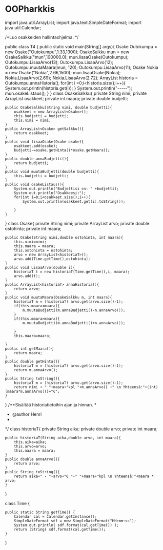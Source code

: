 # OOPharkkis

import java.util.ArrayList;
import java.text.SimpleDateFormat;
import java.util.Calendar;

/*Luo osakkeiden hallintaohjelma.
 */

public class T4 {
	public static void main(String[] args){
		Osake Outokumpu = new Osake("Outokumpu",1.33,1300);
		OsakeSalkku mun = new OsakeSalkku("mun",100000.0);
		mun.lisaaOsake(Outokumpu);
		Outokumpu.LisaaArvo(13);
		Outokumpu.LisaaArvo(12);
		Outokumpu.muutaMaara(mun, 120);
		Outokumpu.LisaaArvo(11);
		Osake Nokia = new Osake("Nokia",2.66,1500);
		mun.lisaaOsake(Nokia);
		Nokia.LisaaArvo(2.69);
		Nokia.LisaaArvo(2.72);
		ArrayList<historiaT> historia = Outokumpu.annaHistoria();
		for(int i =0;i<historia.size();i++){
			System.out.println(historia.get(i));
		}
		System.out.println("-----");
		mun.osakeListaus();
	}
}
class OsakeSalkku{
	private String nimi;
	private ArrayList<Osake> osakkeet;
	private int maara;
	private double budjetti;
	
	
	public OsakeSalkku(String nimi, double budjetti){
		osakkeet = new ArrayList<Osake>();
		this.budjetti = budjetti;
		this.nimi = nimi;
	}
	public ArrayList<Osake> getSalkku(){
		return osakkeet;
	}
	public void lisaaOsake(Osake osake){
		osakkeet.add(osake);
		budjetti-=osake.getHinta()*osake.getMaara();
	}
	public double annaBudjetti(){
		return budjetti;
	}
	public void muutaBudjetti(double budjetti){
		this.budjetti = budjetti;
	}
	public void osakeListaus(){
		System.out.println("Budjettisi on: " +budjetti);
		System.out.println("Osakkeesi:");
		for(int i=0;i<osakkeet.size();i++){
			System.out.println(osakkeet.get(i).toString());
			
		}
	}
}
class Osake{
	private String nimi;
	private ArrayList<historiaT> arvo;
	private double ostohinta;
	private int maara;
	
	public Osake(String nimi,double ostohinta, int maara){
		this.nimi=nimi;
		this.maara = maara;
		this.ostohinta = ostohinta;
		arvo = new ArrayList<historiaT>();
		arvo.add(Time.getTime(),ostohinta);
	}
	public void LisaaArvo(double i){
		historiaT t = new historiaT(Time.getTime(),i, maara);
		arvo.add(t);
	}
	public ArrayList<historiaT> annaHistoria(){
		return arvo;
	}
	public void muutaMaara(OsakeSalkku m, int maara){
		historiaT n = (historiaT) arvo.get(arvo.size()-1);
		if(this.maara<maara){
			m.muutaBudjetti(m.annaBudjetti()-n.annaArvo());
		}
		if(this.maara>maara){
			m.muutaBudjetti(m.annaBudjetti()+n.annaArvo());

		}
		this.maara=maara;
		
	}
	public int getMaara(){
		return maara;
	}
	public double getHinta(){
		historiaT m = (historiaT) arvo.get(arvo.size()-1);
		return m.annaArvo();
	}
	public String toString(){
		historiaT m = (historiaT) arvo.get(arvo.size()-1);
		return nimi + " "+maara+"kpl "+m.annaArvo() +" \n Yhteensä:"+(int) (maara*m.annaArvo())+"€";
	}
}
/**Sisältää historiatietoihin ajan ja hinnan.
 * 
 * @author Henri
 *
 */
class historiaT{
	private String aika;
	private double arvo;
	private int maara;
	
	public historiaT(String aika,double arvo, int maara){
		this.aika=aika;
		this.arvo=arvo;
		this.maara = maara;
	}
	public double annaArvo(){
		return arvo;
	}
	public String toString(){
		return aika+" - "+arvo+"€ "+" "+maara+"kpl \n Yhteensä:"+maara * arvo;
	}
}

class Time {

    public static String getTime() {
        Calendar cal = Calendar.getInstance();
        SimpleDateFormat sdf = new SimpleDateFormat("HH:mm:ss");
        System.out.println( sdf.format(cal.getTime()) );
        return (String) sdf.format(cal.getTime());
    }
}
